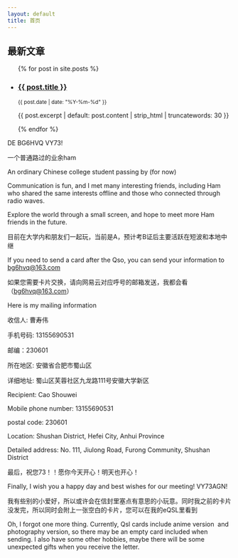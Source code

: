 ```yaml
---
layout: default
title: 首页
---
```

<h2>最新文章</h2>

<ul>
  {% for post in site.posts %}
    <li>
      <h3><a href="{{site.baseurl}}{{ post.url }}">{{ post.title }}</a></h3>
      <p><small>{{ post.date | date: "%Y-%m-%d" }}</small></p>
      <p>{{ post.excerpt | default: post.content | strip_html | truncatewords: 30 }}</p>
    </li>
  {% endfor %}
</ul>

DE BG6HVQ VY73!

一个普通路过的业余ham

An ordinary Chinese college student passing by (for now)

Communication is fun, and I met many interesting friends, including Ham who shared the same interests offline and those who connected through radio waves.

Explore the world through a small screen, and hope to meet more Ham friends in the future.

目前在大学内和朋友们一起玩，当前是A，预计考B证后主要活跃在短波和本地中继

If you need to send a card after the Qso, you can send your information to bg6hvq@163.com

如果您需要卡片交换，请向网易云对应呼号的邮箱发送，我都会看（bg6hvq@163.com）

Here is my mailing information

收信人: 曹寿伟

手机号码: 13155690531

邮编：230601

所在地区: 安徽省合肥市蜀山区

详细地址: 蜀山区芙蓉社区九龙路111号安徽大学新区

Recipient: Cao Shouwei

Mobile phone number: 13155690531

postal code: 230601

Location: Shushan District, Hefei City, Anhui Province

Detailed address: No. 111, Jiulong Road, Furong Community, Shushan District

最后，祝您73！！愿你今天开心！明天也开心！

Finally, I wish you a happy day and best wishes for our meeting! VY73AGN!

我有些别的小爱好，所以或许会在信封里塞点有意思的小玩意。同时我之前的卡片没发完，所以同时会附上一张空白的卡片，您可以在我的eQSL里看到

Oh, I forgot one more thing. Currently, Qsl cards include anime version  and photography version, so there may be an empty card included when sending. I also have some other hobbies, maybe there will be some unexpected gifts when you receive the letter.
